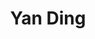 ---
# Display name

title: Yan Ding
user_groups: ["Graduated Ph.D Students"]



organizations:
- name: 2001-2007 co-supervised with Prof.Tiejun Li

Interests:
- Applications and algorithms of SDEs

---